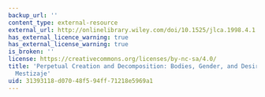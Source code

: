 ```yaml
---
backup_url: ''
content_type: external-resource
external_url: http://onlinelibrary.wiley.com/doi/10.1525/jlca.1998.4.1.74/abstract
has_external_licence_warning: true
has_external_license_warning: true
is_broken: ''
license: https://creativecommons.org/licenses/by-nc-sa/4.0/
title: 'Perpetual Creation and Decomposition: Bodies, Gender, and Desire in Assumptions
  Mestizaje'
uid: 31393118-d070-48f5-94ff-71218e5969a1
---
```

